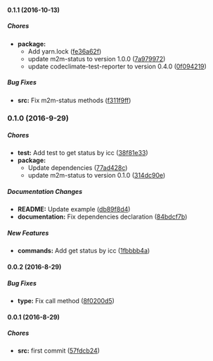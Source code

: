 #### 0.1.1 (2016-10-13)

##### Chores

* **package:**
  * Add yarn.lock ([fe36a62f](https://github.com/lgaticaq/hubot-m2m-status/commit/fe36a62f394e2ff45baf3999facc7535c514da76))
  * update m2m-status to version 1.0.0 ([7a979972](https://github.com/lgaticaq/hubot-m2m-status/commit/7a979972bf04f332172ef72d8340caabe4cd8c24))
  * update codeclimate-test-reporter to version 0.4.0 ([0f094219](https://github.com/lgaticaq/hubot-m2m-status/commit/0f0942195dcb52911b44eb708ce4f9b4591d1709))

##### Bug Fixes

* **src:** Fix m2m-status methods ([f311f9ff](https://github.com/lgaticaq/hubot-m2m-status/commit/f311f9ffcada3b262660d506b68d78e6e41b7752))

### 0.1.0 (2016-9-29)

##### Chores

* **test:** Add test to get status by icc ([38f81e33](https://github.com/lgaticaq/hubot-m2m-status/commit/38f81e332941bf3451c8e368afee2300a406db67))
* **package:**
  * Update dependencies ([77ad428c](https://github.com/lgaticaq/hubot-m2m-status/commit/77ad428c0a2f463473f762c1e4132f8d25084554))
  * update m2m-status to version 0.1.0 ([314dc90e](https://github.com/lgaticaq/hubot-m2m-status/commit/314dc90ec3e3f53c18f457016914dc8dba60534d))

##### Documentation Changes

* **README:** Update example ([db89f8d4](https://github.com/lgaticaq/hubot-m2m-status/commit/db89f8d4d0ea9e87c2e8a039ee34f4fa02cdb4b8))
* **documentation:** Fix dependencies declaration ([84bdcf7b](https://github.com/lgaticaq/hubot-m2m-status/commit/84bdcf7bc8e66034f6fd6c26f9f698d8aaccfc14))

##### New Features

* **commands:** Add get status by icc ([1fbbbb4a](https://github.com/lgaticaq/hubot-m2m-status/commit/1fbbbb4a06ea053e80193cdfc89756ecf894a2f0))

#### 0.0.2 (2016-8-29)

##### Bug Fixes

* **type:** Fix call method ([8f0200d5](https://github.com/lgaticaq/hubot-m2m-status/commit/8f0200d5c16bdbe8237d1baadab354620ac9873c))

#### 0.0.1 (2016-8-29)

##### Chores

* **src:** first commit ([57fdcb24](https://github.com/lgaticaq/hubot-m2m-status/commit/57fdcb24cf091330d52d64fb6dfcbe680c65f28a))
